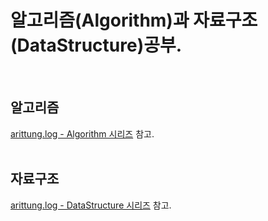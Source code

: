 
# 알고리즘(Algorithm)과 자료구조(DataStructure)공부.
<Br>

## 알고리즘 <br>
  [arittung.log - Algorithm 시리즈](https://velog.io/@arittung/series/%EC%95%8C%EA%B3%A0%EB%A6%AC%EC%A6%98) 참고.
<br><Br>

## 자료구조<br>
  [arittung.log - DataStructure 시리즈](https://velog.io/@arittung/series/%EC%9E%90%EB%A3%8C%EA%B5%AC%EC%A1%B0) 참고.

<br><br><br><br>
